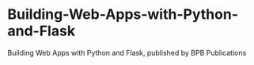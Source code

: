 # Building-Web-Apps-with-Python-and-Flask
Building Web Apps with Python and Flask, published by BPB Publications
